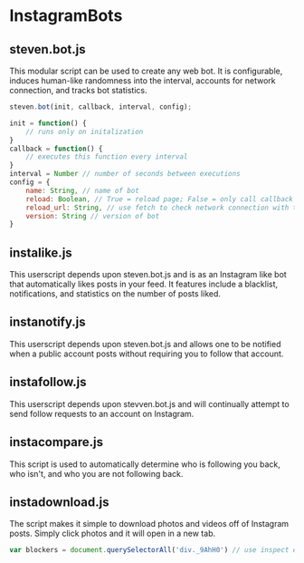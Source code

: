 # InstagramBots
## steven.bot.js
This modular script can be used to create any web bot. It is configurable, induces human-like randomness into the interval, accounts for network connection, and tracks bot statistics.

```javascript
steven.bot(init, callback, interval, config);

init = function() {
    // runs only on initalization
}
callback = function() {
    // executes this function every interval
}
interval = Number // number of seconds between executions
config = {
    name: String, // name of bot
    reload: Boolean, // True = reload page; False = only call callback function
    reload_url: String, // use fetch to check network connection with this url
    version: String // version of bot
}
```
## instalike.js
This userscript depends upon steven.bot.js and is as an Instagram like bot that automatically likes posts in your feed. It features include a blacklist, notifications, and statistics on the number of posts liked. 

## instanotify.js
This userscript depends upon steven.bot.js and allows one to be notified when a public account posts without requiring you to follow that account.  

## instafollow.js
This userscript depends upon stevven.bot.js and will continually attempt to send follow requests to an account on Instagram.

## instacompare.js
This script is used to automatically determine who is following you back, who isn't, and who you are not following back.

## instadownload.js
The script makes it simple to download photos and videos off of Instagram posts. Simply click photos and it will open in a new tab.
```javascript
var blockers = document.querySelectorAll('div._9AhH0') // use inspect element's element picker (CTRL + SHIFT + C) on the photos to find the classname.
```